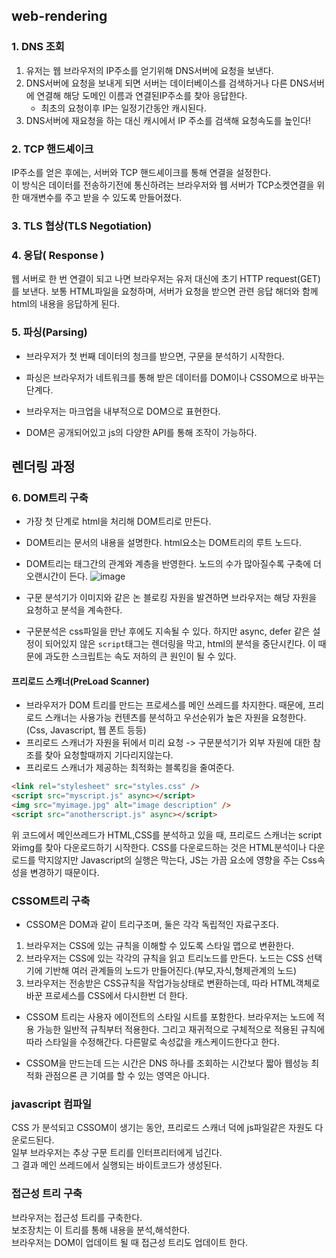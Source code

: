 ## web-rendering
### 1. DNS 조회
1. 유저는 웹 브라우저의 IP주소를 얻기위해 DNS서버에 요청을 보낸다.
2. DNS서버에 요청을 보내게 되면 서버는 데이터베이스를 검색하거나 다른 DNS서버에 연결해 해당 도메인 이름과 연결된IP주소를 찾아 응답한다.
    + 최초의 요청이후 IP는 일정기간동안 캐시된다.
3. DNS서버에 재요청을 하는 대신 캐시에서 IP 주소를 검색해 요청속도를 높인다!

### 2. TCP 핸드셰이크 
IP주소를 얻은 후에는, 서버와 TCP 핸드셰이크를 통해 연결을 설정한다.  
이 방식은 데이터를 전송하기전에 통신하려는 브라우저와 웹 서버가 TCP소켓연결을 위한 매개변수를 주고 받을 수 있도록 만들어졌다.

### 3. TLS 협상(TLS Negotiation)

### 4. 응답( Response )
웹 서버로 한 번 연결이 되고 나면 브라우저는 유저 대신에 초기 HTTP request(GET)를 보낸다. 보통 HTML파일을 요청하며, 서버가 요청을 받으면 관련 응답 해더와 함께 html의 내용을 응답하게 된다.

### 5. 파싱(Parsing)
+ 브라우저가 첫 번째 데이터의 청크를 받으면, 구문을 분석하기 시작한다.
+ 파싱은 브라우저가 네트워크를 통해 받은 데이터를 DOM이나 CSSOM으로 바꾸는 단계다.

+ 브라우저는 마크업을 내부적으로 DOM으로 표현한다.  
+ DOM은 공개되어있고 js의 다양한 API를 통해 조작이 가능하다.
## 렌더링 과정
### 6. DOM트리 구축
+ 가장 첫 단계로  html을 처리해 DOM트리로 만든다.
+ DOM트리는 문서의 내용을 설명한다. html요소는 DOM트리의 루트 노드다.
+ DOM트리는 태그간의 관계와 계층을 반영한다. 노드의 수가 많아질수록 구축에 더 오랜시간이 든다.
![image](https://github.com/mini-aron/IL/assets/105274015/cdc70463-411e-4cdc-82be-6e335d9e10dc)

+ 구문 분석기가 이미지와 같은 논 블로킹 자원을 발견하면 브라우저는 해당 자원을 요청하고 분석을 계속한다.
+ 구문분석은 css파일을 만난 후에도 지속될 수 있다. 하지만 async, defer 같은 설정이 되어있지 않은 `script`태그는 렌더링을 막고, html의 분석을 중단시킨다. 이 때문에 과도한 스크립트는 속도 저하의 큰 원인이 될 수 있다.

#### 프리로드 스캐너(PreLoad Scanner)
+ 브라우저가 DOM 트리를 만드는 프로세스를 메인 쓰레드를 차지한다. 때문에, 프리로드 스캐너는 사용가능 컨텐츠를 분석하고 우선순위가 높은 자원을 요청한다.(Css, Javascript, 웹 폰트 등등)
+ 프리로드 스캐너가 자원을 뒤에서 미리 요청 -> 구문분석기가 외부 자원에 대한 참조를 찾아 요청할때까지 기다리지않는다.
+ 프리로드 스캐너가 제공하는 최적화는 블록킹을 줄여준다.
```html
<link rel="stylesheet" src="styles.css" />
<script src="myscript.js" async></script>
<img src="myimage.jpg" alt="image description" />
<script src="anotherscript.js" async></script>
```
위 코드에서 메인쓰레드가 HTML,CSS를 분석하고 있을 때, 프리로드 스캐너는 script와img를 찾아 다운로드하기 시작한다.
CSS를 다운로드하는 것은 HTML분석이나 다운로드를 막지않지만 Javascript의 실행은 막는다, JS는 가끔 요소에 영향을 주는 Css속성을 변경하기 때문이다.

### CSSOM트리 구축
+ CSSOM은 DOM과 같이 트리구조며, 둘은 각각 독립적인 자료구조다.
1. 브라우저는 CSS에 있는 규칙을 이해할 수 있도록 스타일 맵으로 변환한다.
2. 브라우저는 CSS에 있는 각각의 규칙을 읽고 트리노드를 만든다. 노드는 CSS 선택기에 기반해 여러 관계들의 노드가 만들어진다.(부모,자식,형제관계의 노드)
3. 브라우저는 전송받은 CSS규칙을 작업가능상태로 변환하는데, 따라 HTML객체로 바꾼 프로세스를 CSS에서 다시한번 더 한다.

+ CSSOM 트리는 사용자 에이전트의 스타일 시트를 포함한다.
브라우저는 노드에 적용 가능한 일반적 규칙부터 적용한다.
그리고 재귀적으로 구체적으로 적용된 규칙에 따라 스타일을 수정해간다.
다른말로 속성값을 캐스케이드한다고 한다.

+ CSSOM을 만드는데 드는 시간은 DNS 하나를 조회하는 시간보다 짧아 웹성능 최적화 관점으론 큰 기여를 할 수 있는 영역은 아니다.

### javascript 컴파일
CSS 가 분석되고 CSSOM이 생기는 동안, 프리로드 스캐너 덕에 js파일같은 자원도 다운로드된다.  
일부 브라우저는 추상 구문 트리를 인터프리터에게 넘긴다.  
그 결과 메인 쓰레드에서 실행되는 바이트코드가 생성된다.

### 접근성 트리 구축
브라우저는 접근성 트리를 구축한다.  
보조장치는 이 트리를 통해 내용을 분석,해석한다.  
브라우저는 DOM이 업데이트 될 때 접근성 트리도 업데이트 한다.


